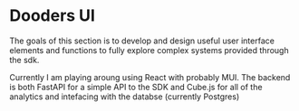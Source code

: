 # Dooders UI

The goals of this section is to develop and design useful user interface elements and functions to fully explore complex systems provided through the sdk.  

Currently I am playing aroung using React with probably MUI. The backend is both FastAPI for a simple API to the SDK and Cube.js for all of the analytics and intefacing with the databse (currently Postgres)  
